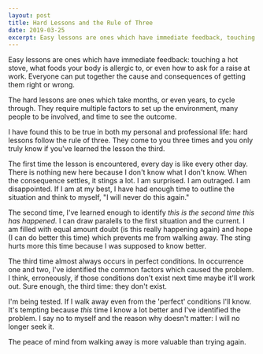 ```yaml
---
layout: post
title: Hard Lessons and the Rule of Three
date: 2019-03-25
excerpt: Easy lessons are ones which have immediate feedback, touching a hot stove, what
---
```


Easy lessons are ones which have immediate feedback: touching a hot stove, what foods your body is allergic to, or even how to ask for a raise at work. Everyone can put together the cause and consequences of getting them right or wrong.

The hard lessons are ones which take months, or even years, to cycle through. They require multiple factors to set up the environment, many people to be involved, and time to see the outcome.

I have found this to be true in both my personal and professional life: hard lessons follow the rule of three. They come to you three times and you only truly know if you've learned the lesson the third.

The first time the lesson is encountered, every day is like every other day. There is nothing new here because I don't know what I don't know. When the consequence settles, it stings a lot. I am surprised. I am outraged. I am disappointed. If I am at my best, I have had enough time to outline the situation and think to myself, "I will never do this again."

The second time, I've learned enough to identify _this is the second time this has happened._ I can draw paralells to the first situation and the current. I am filled with equal amount doubt (is this really happening again) and hope (I can do better this time) which prevents me from walking away. The sting hurts more this time because I was supposed to know better.

The third time almost always occurs in perfect conditions. In occurrence one and two, I've identified the common factors which caused the problem. I think, erroneously, if those conditions don't exist next time maybe it'll work out. Sure enough, the third time: they don't exist.

I'm being tested. If I walk away even from the 'perfect' conditions I'll know. It's tempting because _this_ time I know a lot better and I've identified the problem. I say no to myself and the reason why doesn't matter: I will no longer seek it.

The peace of mind from walking away is more valuable than trying again.